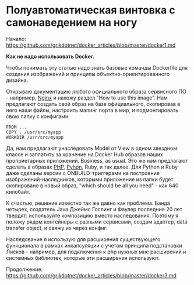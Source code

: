 Полуавтоматическая винтовка с самонаведением на ногу
========

Начало: https://github.com/grikdotnet/docker_articles/blob/master/docker1.md

**Как не надо использовать Docker.**

Чтобы понимать эту статью надо знать базовые команды Dockerfile для создания изображений и принципы объектно-ориентированного дизайна. 

Открываю документацию любого официального образа сервисного ПО - например, [Nginx](https://hub.docker.com/_/nginx/) и нахожу раздел "How to use this image".
Нам предлагают создать свой образ на базе официального, скопировав в него наши файлы, настроить мапинг порта в мир, и подмонтировать свою папку с конфигами.
```
FROM ...
COPY . /usr/src/myapp
WORKDIR /usr/src/myapp
```

Да, нам предлагают унаследовать Model от View в одном звездном классе и заплатить за хранение на Docker Hub образов наших проприетарных приложений. Business, as usual.
Это же нам предлагают сделать в образах [PHP](https://hub.docker.com/_/php/), [Pyhon](https://github.com/docker-library/docs/blob/master/python/README.md), Ruby, и так далее. Для Python и Ruby даже сделаны версии с ONBUILD-триггерами на построение изображений-наследников, которыми приложение из папки будет скопировано в новый образ, "which should be all you need" - как 640 килобайт.

К счастью, решение известно так же давно как проблема. Банда четырех, создатель Java Джеймс Гослинг и Фаулер последние 20 лет твердят: используйте композицию вместо наследования.
Поэтому я положу рядом контейнеры с разными сервисами, создам адаптер, data transfer object, и свяжу их через конфиг.

Наследование я использую для расширения существующего функционала в рамках инкапсуляции с учетом принципа подстановки Лисков - например, для подключения к php нужных мне расширений и системных библиотек, которые эти расширения используют.

Продолжение: https://github.com/grikdotnet/docker_articles/blob/master/docker3.md